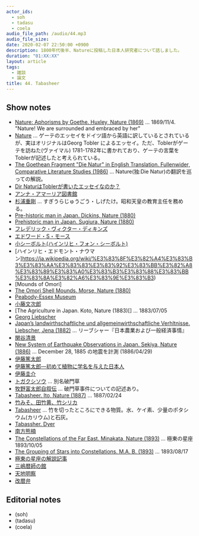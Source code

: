 ```yaml
---
actor_ids:
  - soh
  - tadasu
  - coela
audio_file_path: /audio/44.mp3
audio_file_size: 
date: 2020-02-07 22:50:00 +0900
description: 1800年代後半、Natureに投稿した日本人研究者について話しました。
duration: "01:XX:XX"
layout: article
tags: 
  - 雑談
  - 論文
title: 44. Tabasheer
---
```


## Show notes
- [Nature: Aphorisms by Goethe. Huxley, Nature (1869)](https://www.nature.com/articles/001009a0) ... 1869/11/4. "Nature! We are surrounded and embraced by her"
- [Nature](https://en.wikipedia.org/wiki/Nature_(Tobler_essay)) ... ゲーテのエッセイをドイツ語から英語に訳しているとされているが、実はオリジナルはGeorg Tobler によるエッセイ。ただ、Toblerがゲーテを訪ねた(ヴァイマル) 1781-1782年に書かれており、ゲーテの言葉をToblerが記述したと考えられている。
- [The Goethean Fragment "Die Natur" in English Translation. Fullenwider, Comparative Literature Studies (1986)](https://www.jstor.org/stable/40246622?seq=1) ... Nature(独:Die Natur)の翻訳を巡っての解説。
- [Dir NaturはToblerが書いたエッセイなのか？](http://blogs.nottingham.ac.uk/makingsciencepublic/2019/01/11/natures-first-article-huxley-on-goethe/
)
- [アンナ・アマーリア図書館](https://worldheritagesite.xyz/contents/anna-amalia/)
- [杉浦重剛](https://ja.wikipedia.org/wiki/%E6%9D%89%E6%B5%A6%E9%87%8D%E5%89%9B) ... すぎうらじゅうごう・しげたけ。昭和天皇の教育主任を務める。
- [Pre-historic man in Japan. Dickins, Nature (1880)](https://www.nature.com/articles/021350a0) 
- [Prehistoric man in Japan. Sugiura, Nature (1880)](https://www.nature.com/articles/021371a0)
- [フレデリック・ヴィクター・ディキンズ](https://ja.wikipedia.org/wiki/%E3%83%95%E3%83%AC%E3%83%87%E3%83%AA%E3%83%83%E3%82%AF%E3%83%BB%E3%83%B4%E3%82%A3%E3%82%AF%E3%82%BF%E3%83%BC%E3%83%BB%E3%83%87%E3%82%A3%E3%82%AD%E3%83%B3%E3%82%BA)
- [エドワード・S・モース](https://ja.wikipedia.org/wiki/%E3%82%A8%E3%83%89%E3%83%AF%E3%83%BC%E3%83%89%E3%83%BBS%E3%83%BB%E3%83%A2%E3%83%BC%E3%82%B9)
- [小シーボルト(ハインリヒ・フォン・シーボルト)](https://ja.wikipedia.org/wiki/%E3%83%8F%E3%82%A4%E3%83%B3%E3%83%AA%E3%83%92%E3%83%BB%E3%83%95%E3%82%A9%E3%83%B3%E3%83%BB%E3%82%B7%E3%83%BC%E3%83%9C%E3%83%AB%E3%83%88)
- [ハインリヒ・エドモント・ナウマン]https://ja.wikipedia.org/wiki/%E3%83%8F%E3%82%A4%E3%83%B3%E3%83%AA%E3%83%83%E3%83%92%E3%83%BB%E3%82%A8%E3%83%89%E3%83%A0%E3%83%B3%E3%83%88%E3%83%BB%E3%83%8A%E3%82%A6%E3%83%9E%E3%83%B3)
- [Mounds of Omori]
- [The Omori Shell Mounds. Morse, Nature (1880)](https://www.nature.com/articles/021561c0)
- [Peabody-Essex Museum]()
- [小藤文次郎]()
- [The Agriculture in Japan. Koto, Nature (1883)[] ... 1883/07/05
- [Georg Liebscher]()
- [Japan’s landwirthschaftliche und allgemeinwirthschaftliche Verhltnisse. Liebscher, Jena (1882)]() ... リーブシャー『日本農業および一般経済事情』 
- [関谷清景]()
- [New System of Earthquake Observations in Japan. Sekiya, Nature (1886)]() ... December 28, 1885 の地震を計測 (1886/04/29)
- [伊藤篤太郎](https://ja.wikipedia.org/wiki/%E4%BC%8A%E8%97%A4%E7%AF%A4%E5%A4%AA%E9%83%8E)
- [伊藤篤太郎―初めて植物に学名を与えた日本人](https://www.amazon.co.jp/%E4%BC%8A%E8%97%A4%E7%AF%A4%E5%A4%AA%E9%83%8E%E2%80%95%E5%88%9D%E3%82%81%E3%81%A6%E6%A4%8D%E7%89%A9%E3%81%AB%E5%AD%A6%E5%90%8D%E3%82%92%E4%B8%8E%E3%81%88%E3%81%9F%E6%97%A5%E6%9C%AC%E4%BA%BA-%E5%B2%A9%E6%B4%A5-%E9%83%BD%E5%B8%8C%E9%9B%84/dp/4896949641)
- [伊藤圭介](https://ja.wikipedia.org/wiki/%E4%BC%8A%E8%97%A4%E5%9C%AD%E4%BB%8B_(%E7%90%86%E5%AD%A6%E5%8D%9A%E5%A3%AB))
- [トガクシソウ](https://ja.wikipedia.org/wiki/%E3%83%88%E3%82%AC%E3%82%AF%E3%82%B7%E3%82%BD%E3%82%A6) ... 別名破門草
- [牧野富太郎自叙伝](https://www.aozora.gr.jp/cards/001266/files/55789_52788.html) ... 破門草事件についての記述あり。
- [Tabasheer. Ito, Nature (1887)](https://www-nature-com.ezp-prod1.hul.harvard.edu/articles/035396a0) ... 1887/02/24
- [竹みそ、田竹黄、竹シリカ](https://chinese.alibaba.com/product-detail/Tian-Zhu-Huang-Chinese-Herb-Medicine-60500594275.html)
- [Tabasheer](https://www-nature-com.ezp-prod1.hul.harvard.edu/articles/035396a0) ... 竹を切ったところにできる物質。水、ケイ素、少量のポタシウム(カリウム)と石灰。
- [Tabassher. Dyer]()
- [南方熊楠]()
- [The Constellations of the Far East. Minakata, Nature (1893)]() ... 極東の星座 1893/10/05
- [The Grouping of Stars into Constellations. M.A. B. (1893)]() ... 1893/08/17
- [極東の星座の解説記事]()
- [三嶋暦師の館]()
- [天地明察]()
- [改暦弁]()

## Editorial notes
- (soh)
- (tadasu)
- (coela)

